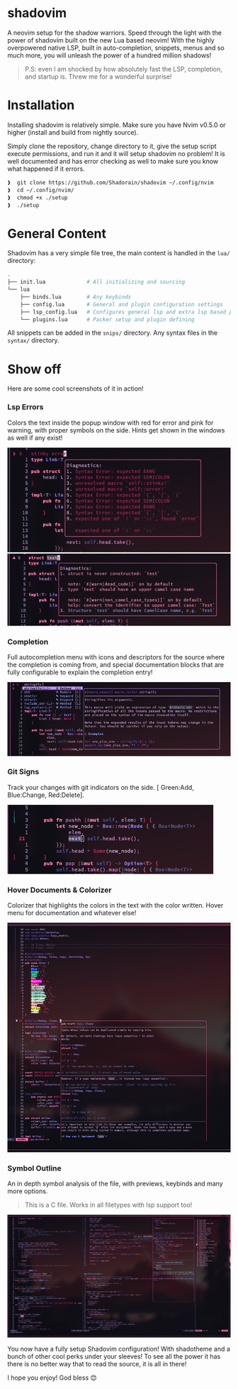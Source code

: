shadovim
==========

A neovim setup for the shadow warriors. Speed through the light with the
power of shadovim built on the new Lua based neovim! With the highly
overpowered native LSP, built in auto-completion, snippets, menus and so
much more, you will unleash the power of a hundred million shadows!

> P.S: even I am shocked by how absolutely fast the LSP, completion,
>  and startup is. Threw me for a wonderful surprise!

Installation
==============

Installing shadovim is relatively simple. Make sure you have Nvim v0.5.0
or higher (install and build from nightly source).

Simply clone the repository, change directory to it, give the setup script
execute permissions, and run it and it will setup shadovim no problem!
It is well documented and has error checking as well to make sure you know
what happened if it errors.

```bash
❱  git clone https://github.com/Shadorain/shadovim ~/.config/nvim
❱  cd ~/.config/nvim/
❱  chmod +x ./setup
❱  ./setup
```

General Content
=================

Shadovim has a very simple file tree, the main content is handled in the
`lua/` directory:

```bash
.
├── init.lua             # All initializing and sourcing
└── lua
    ├── binds.lua        # Any keybinds
    ├── config.lua       # General and plugin configuration settings
    ├── lsp_config.lua   # Configures general lsp and extra lsp based plugins
    └── plugins.lua      # Packer setup and plugin defining
```

All snippets can be added in the `snips/` directory. Any syntax files in
the `syntax/` directory.

Show off
=============

Here are some cool screenshots of it in action!

### Lsp Errors

Colors the text inside the popup window with red for error and pink for warning,
with proper symbols on the side. Hints get shown in the windows as well if any
exist!

![lsp_errors](.scrots/lsp_errors.png)
![lsp_warnings](.scrots/lsp_warnings.png)

### Completion

Full autocompletion menu with icons and descriptors for the source where the
completion is coming from, and special documentation blocks that are fully
configurable to explain the completion entry!

![completion](.scrots/completion.png)

### Git Signs

Track your changes with git indicators on the side. [ Green:Add, Blue:Change,
Red:Delete].

![gitsigns](.scrots/gitsigns.png)

### Hover Documents & Colorizer

Colorizer that highlights the colors in the text with the color written.
Hover menu for documentation and whatever else!

![hover_colorizer](.scrots/colorizer_hover.png)

### Symbol Outline

An in depth symbol analysis of the file, with previews, keybinds and many
more options.

> This is a C file. Works in all filetypes with lsp support too!

![symbol_outline_c](.scrots/symbols_c.png)

You now have a fully setup Shadovim configuration! With shadotheme and
a bunch of other cool perks under your sleeves! To see all the power it has
there is no better way that to read the source, it is all in there!

I hope you enjoy! God bless 😊
